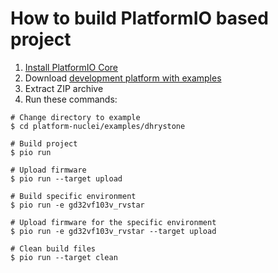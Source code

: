 How to build PlatformIO based project
=====================================

1. [Install PlatformIO Core](http://docs.platformio.org/page/core.html)
2. Download [development platform with examples](https://github.com/Nuclei-Software/platform-nuclei/archive/develop.zip)
3. Extract ZIP archive
4. Run these commands:

```shell
# Change directory to example
$ cd platform-nuclei/examples/dhrystone

# Build project
$ pio run

# Upload firmware
$ pio run --target upload

# Build specific environment
$ pio run -e gd32vf103v_rvstar

# Upload firmware for the specific environment
$ pio run -e gd32vf103v_rvstar --target upload

# Clean build files
$ pio run --target clean
```
